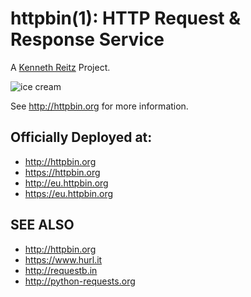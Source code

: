 # httpbin(1): HTTP Request & Response Service


A [Kenneth Reitz](http://kennethreitz.org/) Project.

![ice cream](http://farm1.staticflickr.com/572/32514669683_4daf2ab7bc_k_d.jpg)

See http://httpbin.org for more information.

## Officially Deployed at:

- http://httpbin.org
- https://httpbin.org
- http://eu.httpbin.org
- https://eu.httpbin.org


## SEE ALSO

- http://httpbin.org
- https://www.hurl.it
- http://requestb.in
- http://python-requests.org